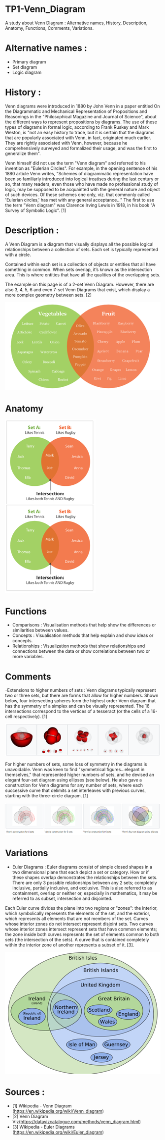 # TP1-Venn_Diagram
A study about Venn Diagram : Alternative names, History, Description, Anatomy, Functions, Comments, Variations.



# Alternative names :
- Primary diagram
- Set diagram
- Logic diagram



# History :
Venn diagrams were introduced in 1880 by John Venn in a paper entitled On the Diagrammatic and Mechanical Representation of Propositions and Reasonings in the "Philosophical Magazine and Journal of Science", about the different ways to represent propositions by diagrams. The use of these types of diagrams in formal logic, according to Frank Ruskey and Mark Weston, is "not an easy history to trace, but it is certain that the diagrams that are popularly associated with Venn, in fact, originated much earlier. They are rightly associated with Venn, however, because he comprehensively surveyed and formalized their usage, and was the first to generalize them".

Venn himself did not use the term "Venn diagram" and referred to his invention as "Eulerian Circles". For example, in the opening sentence of his 1880 article Venn writes, "Schemes of diagrammatic representation have been so familiarly introduced into logical treatises during the last century or so, that many readers, even those who have made no professional study of logic, may be supposed to be acquainted with the general nature and object of such devices. Of these schemes one only, viz. that commonly called 'Eulerian circles,' has met with any general acceptance..." The first to use the term "Venn diagram" was Clarence Irving Lewis in 1918, in his book "A Survey of Symbolic Logic". [1]




# Description :
A Venn Diagram is a diagram that visually displays all the possible logical relationships between a collection of sets. Each set is typically represented with a circle.

Contained within each set is a collection of objects or entities that all have something in common. When sets overlap, it’s known as the intersection area. This is where entities that have all the qualities of the overlapping sets.

The example on this page is of a 2-set Venn Diagram. However, there are also 3, 4, 5, 6 and even 7-set Venn Diagrams that exist, which display a more complex geometry between sets. [2]

![alt text](https://github.com/OussamaHOURIRA/TP1-Venn_Diagram/blob/master/1.PNG)



# Anatomy
![alt text](https://github.com/OussamaHOURIRA/TP1-Venn_Diagram/blob/master/venn_diagram_anatomy1.png)






# Functions
- Comparisons : Visualisation methods that help show the differences or similarities between values.
- Concepts : Visualisation methods that help explain and show ideas or concepts.
- Relationships : Visualization methods that show relationships and connections between the data or show correlations between two or more variables.




# Comments
-Extensions to higher numbers of sets : Venn diagrams typically represent two or three sets, but there are forms that allow for higher numbers. Shown below, four intersecting    spheres form the highest order Venn diagram that has the symmetry of a simplex and can be visually represented. The 16 intersections    correspond to the vertices of a tesseract (or the cells of a 16-cell respectively). [1]

![alt text](https://github.com/OussamaHOURIRA/TP1-Venn_Diagram/blob/master/Extensions_diag_venn1.PNG)

For higher numbers of sets, some loss of symmetry in the diagrams is unavoidable. Venn was keen to find "symmetrical figures...elegant in themselves," that represented higher numbers of sets, and he devised an elegant four-set diagram using ellipses (see below). He also gave a construction for Venn diagrams for any number of sets, where each successive curve that delimits a set interleaves with previous curves, starting with the three-circle diagram. [1]

![alt text](https://github.com/OussamaHOURIRA/TP1-Venn_Diagram/blob/master/Extensions_diag_venn2.PNG)



# Variations 

- Euler Diagrams : 
Euler diagrams consist of simple closed shapes in a two dimensional plane that each depict a set or category. How or if these shapes overlap demonstrates the relationships between the sets. There are only 3 possible relationships between any 2 sets; completely inclusive, partially inclusive, and exclusive. This is also referred to as containment, overlap or neither or, especially in mathematics, it may be referred to as subset, intersection and disjointed.

Each Euler curve divides the plane into two regions or "zones": the interior, which symbolically represents the elements of the set, and the exterior, which represents all elements that are not members of the set. Curves whose interior zones do not intersect represent disjoint sets. Two curves whose interior zones intersect represent sets that have common elements; the zone inside both curves represents the set of elements common to both sets (the intersection of the sets). A curve that is contained completely within the interior zone of another represents a subset of it. [3].

![alt text](https://github.com/OussamaHOURIRA/TP1-Venn_Diagram/blob/master/Euler_Diagram.png)





# Sources :
- [1] Wikipedia - Venn Diagram (https://en.wikipedia.org/wiki/Venn_diagram)
- [2] Venn Diagram Viz(https://datavizcatalogue.com/methods/venn_diagram.html)
- [3] Wikipedia - Euler Diagrams (https://en.wikipedia.org/wiki/Euler_diagram)
